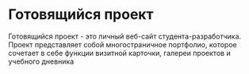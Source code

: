 # Готовящийся проект
Готовящийся проект - это личный веб-сайт студента-разработчика. Проект представляет собой
многостраничное портфолио, которое сочетает в себе функции визитной карточки, галереи проектов и
учебного дневника
